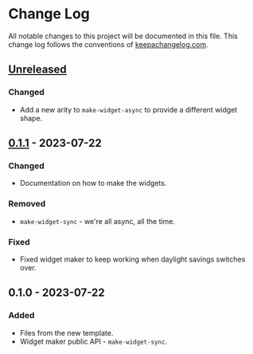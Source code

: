 # Change Log
All notable changes to this project will be documented in this file. This change log follows the conventions of [keepachangelog.com](http://keepachangelog.com/).

## [Unreleased]
### Changed
- Add a new arity to `make-widget-async` to provide a different widget shape.

## [0.1.1] - 2023-07-22
### Changed
- Documentation on how to make the widgets.

### Removed
- `make-widget-sync` - we're all async, all the time.

### Fixed
- Fixed widget maker to keep working when daylight savings switches over.

## 0.1.0 - 2023-07-22
### Added
- Files from the new template.
- Widget maker public API - `make-widget-sync`.

[Unreleased]: https://sourcehost.site/your-name/corelogic/compare/0.1.1...HEAD
[0.1.1]: https://sourcehost.site/your-name/corelogic/compare/0.1.0...0.1.1
